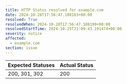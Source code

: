 ```yaml
---
title: HTTP Status resolved for example.com
date: 2024-10-28T17:56:47.188183+00:00
resolved: True
resolvedWhen: 2024-10-28T17:56:47.188199+00:00
resolvedStartTime: 2024-10-25T21:09:43.191474+00:00
severity: notice
affected:
  - example.com
section: issue
---
```


| Expected Statuses | Actual Status  |
|-------------------|----------------|
| 200, 301, 302 | 200 |
